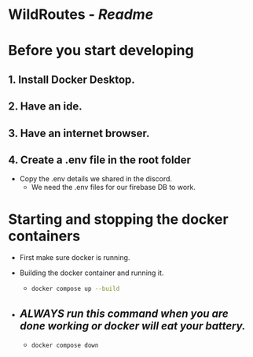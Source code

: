 # WildRoutes - _Readme_

# Before you start developing

## 1. Install Docker Desktop.

## 2. Have an ide.

## 3. Have an internet browser.

## 4. Create a .env file in the root folder

- Copy the .env details we shared in the discord.
  - We need the .env files for our firebase DB to work.

# Starting and stopping the docker containers

- First make sure docker is running.
- Building the docker container and running it.

  - ```bash
    docker compose up --build
    ```

- ## _ALWAYS run this command when you are done working or docker will eat your battery._

  - ```bash
    docker compose down
    ```
